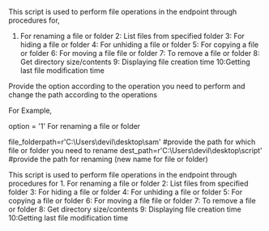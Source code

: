 This script is used to perform file operations in the endpoint through procedures for,
1. For renaming a file or folder
2: List files from specified folder
3: For hiding a file or folder
4: For unhiding a file or folder
5: For copying a file or folder
6: For moving a file file or folder
7: To remove a file or folder
8: Get directory size/contents
9: Displaying file creation time
10:Getting last file modification time
 

Provide the option according to the operation you need to perform and change the path according to the operations

For Example,

option = '1' For renaming a file or folder

file_folderpath=r'C:\Users\devil\desktop\sam' #provide the path for which file or folder you need to rename
dest_path=r'C:\Users\devil\desktop\script'   #provide the path for renaming (new name for file or folder)

 

This script is used to perform file operations in the endpoint through procedures for 1. For renaming a file or folder 2: List files from specified folder 3: For hiding a file or folder 4: For unhiding a file or folder 5: For copying a file or folder 6: For moving a file file or folder 7: To remove a file or folder 8: Get directory size/contents 9: Displaying file creation time 10:Getting last file modification time
